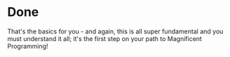
# Done


That's the basics for you - and again, this is all super fundamental and you must understand it all; it's the first step on your path to Magnificent Programming!
